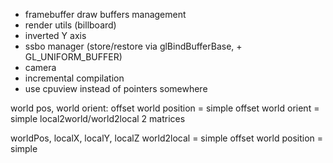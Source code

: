 * framebuffer draw buffers management
* render utils (billboard)
* inverted Y axis
* ssbo manager (store/restore via glBindBufferBase, + GL_UNIFORM_BUFFER)
* camera
* incremental compilation
* use cpuview instead of pointers somewhere

world pos, world orient:
offset world position = simple
offset world orient = simple
local2world/world2local 2 matrices

worldPos, localX, localY, localZ
world2local = simple
offset world position = simple
